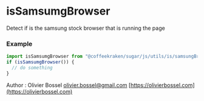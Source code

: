 # isSamsumgBrowser

Detect if is the samsung stock browser that is running the page

### Example

```js
import isSamsumgBrowser from "@coffeekraken/sugar/js/utils/is/samsungBrowser";
if (isSamsumgBrowser()) {
  // do something
}
```

Author : Olivier Bossel [olivier.bossel@gmail.com](mailto:olivier.bossel@gmail.com) [https://olivierbossel.com](https://olivierbossel.com)
